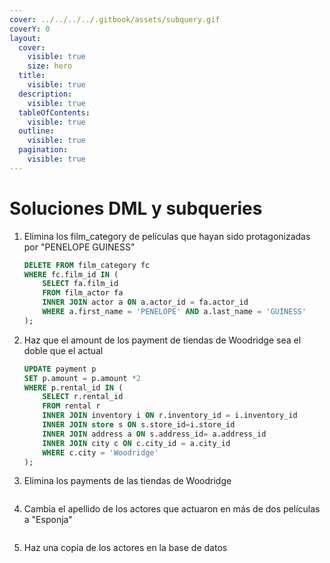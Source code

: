 ```yaml
---
cover: ../../../../.gitbook/assets/subquery.gif
coverY: 0
layout:
  cover:
    visible: true
    size: hero
  title:
    visible: true
  description:
    visible: true
  tableOfContents:
    visible: true
  outline:
    visible: true
  pagination:
    visible: true
---
```


# Soluciones DML y subqueries

1.  Elimina los film\_category de películas que hayan sido protagonizadas por "PENELOPE GUINESS"

    ```sql
    DELETE FROM film_category fc
    WHERE fc.film_id IN (
    	SELECT fa.film_id
    	FROM film_actor fa 
    	INNER JOIN actor a ON a.actor_id = fa.actor_id 
    	WHERE a.first_name = 'PENELOPE' AND a.last_name = 'GUINESS' 
    );
    ```
2.  Haz que el amount de los payment de tiendas de Woodridge sea el doble que el actual

    ```sql
    UPDATE payment p
    SET p.amount = p.amount *2
    WHERE p.rental_id IN (
    	SELECT r.rental_id
    	FROM rental r
    	INNER JOIN inventory i ON r.inventory_id = i.inventory_id
    	INNER JOIN store s ON s.store_id=i.store_id
    	INNER JOIN address a ON s.address_id= a.address_id
    	INNER JOIN city c ON c.city_id = a.city_id
    	WHERE c.city = 'Woodridge'
    );
    ```
3.  Elimina los payments de las tiendas de Woodridge

    ```sql
    ```
4.  Cambia el apellido de los actores que actuaron en más de dos películas a "Esponja"

    ```sql
    ```
5.  Haz una copia de los actores en la base de datos

    ```sql
    ```
